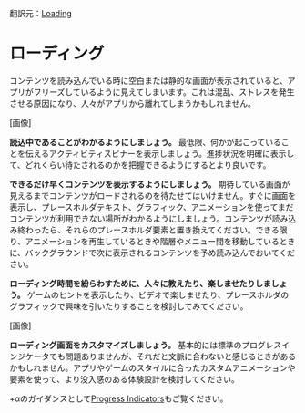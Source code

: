 翻訳元：[Loading](https://developer.apple.com/design/human-interface-guidelines/ios/app-architecture/loading/)

# ローディング

コンテンツを読み込んでいる時に空白または静的な画面が表示されていると、アプリがフリーズしているように見えてしまいます。これは混乱、ストレスを発生させる原因になり、人々がアプリから離れてしまうかもしれません。

[画像]

**読込中であることがわかるようにしましょう。** 最低限、何かが起こっていることを伝えるアクティビティスピナーを表示しましょう。進捗状況を明確に表示して、どれくらい待たされるのかを把握できるようにするとより良いです。

**できるだけ早くコンテンツを表示するようにしましょう。** 期待している画面が見えるまでコンテンツがロードされるのを待たせてはいけません。すぐに画面を表示し、プレースホルダテキスト、グラフィック、アニメーションを使ってまだコンテンツが利用できない場所がわかるようにしましょう。コンテンツが読み込み終わったら、それらのプレースホルダ要素と置き換えてください。できる限り、アニメーションを再生しているときや階層やメニュー間を移動しているときに、バックグラウンドで次に表示されるコンテンツを予め読み込んでおいてください。

**ローディング時間を紛らわすために、人々に教えたり、楽しませたりしましょう。** ゲームのヒントを表示したり、ビデオで楽しませたり、プレースホルダのグラフィックで興味を引いたりすることを検討してみてください。

[画像]

**ローディング画面をカスタマイズしましょう。** 基本的には標準のプログレスインジケータでも問題ありませんが、それだと文脈に合わないと感じるときがあるかもしれません。アプリやゲームのスタイルに合ったカスタムアニメーションや要素を使って、より没入感のある体験設計を検討してください。

+αのガイダンスとして[Progress Indicators](https://developer.apple.com/design/human-interface-guidelines/ios/controls/progress-indicators/)もご覧ください。